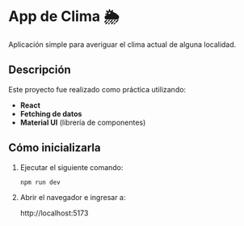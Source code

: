 # App de Clima 🌦️

Aplicación simple para averiguar el clima actual de alguna localidad.

## Descripción  
Este proyecto fue realizado como práctica utilizando:  
- **React**  
- **Fetching de datos**  
- **Material UI** (librería de componentes)  

## Cómo inicializarla  
1. Ejecutar el siguiente comando:  

   ```bash
   npm run dev


2. Abrir el navegador e ingresar a:
    
    http://localhost:5173